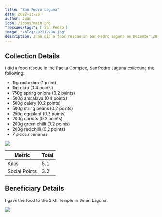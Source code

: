 ```yaml
---
title: "San Pedro Laguna"
date: 2022-12-20
author: Juan
icon: /icons/main.png
"rescues/tags": [ San Pedro ]
image: "/blog/20221220a.jpg"
description: Juan did a food rescue in San Pedro Laguna on December 20
---
```



## Collection Details

I did a food rescue in the Pacita Complex, San Pedro Laguna collecting the following:

- 1kg red onion (1 point)
- 1kg okra (0.4 points)
- 750g spring onions (0.2 points)
- 500g ampalaya (0.4 points)
- 500g celery (0.2 points)
- 500g string beans (0.2 points)
- 250g eggplant (0.2 points)
- 200g carrots (0.2 points)
- 200g green chilli (0.2 points)
- 200g red chilli (0.2 points)
- 7 pieces bananas



![](/blog/221220a.jpg)

Metric | Total
--- | ---
Kilos | 5.1
Social Points | 3.2


## Beneficiary Details

I gave the food to the Sikh Temple in Binan Laguna.

![](/blog/221220b.jpg)

